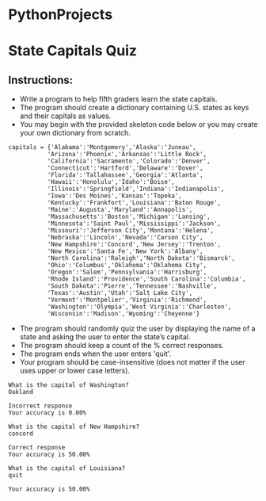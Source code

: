 # PythonProjects
# State Capitals Quiz

## Instructions: 
- Write a program to help fifth graders learn the state capitals.  
- The program should create a dictionary containing U.S. states as keys and their capitals as values.  
- You may begin with the provided skeleton code below or you may create your own dictionary from scratch.  
```
capitals = {'Alabama':'Montgomery','Alaska':'Juneau',
           'Arizona':'Phoenix','Arkansas':'Little Rock',
           'California':'Sacramento','Colorado':'Denver',
           'Connecticut':'Hartford','Delaware':'Dover',
           'Florida':'Tallahassee','Georgia':'Atlanta',
           'Hawaii':'Honolulu','Idaho':'Boise',
           'Illinois':'Springfield','Indiana':'Indianapolis',
           'Iowa':'Des Moines','Kansas':'Topeka',
           'Kentucky':'Frankfort','Louisiana':'Baton Rouge',
           'Maine':'Augusta','Maryland':'Annapolis',
           'Massachusetts':'Boston','Michigan':'Lansing',
           'Minnesota':'Saint Paul','Mississippi':'Jackson',
           'Missouri':'Jefferson City','Montana':'Helena',
           'Nebraska':'Lincoln','Nevada':'Carson City',
           'New Hampshire':'Concord','New Jersey':'Trenton',
           'New Mexico':'Santa Fe','New York':'Albany',
           'North Carolina':'Raleigh','North Dakota':'Bismarck',
           'Ohio':'Columbus','Oklahoma':'Oklahoma City',
           'Oregon':'Salem','Pennsylvania':'Harrisburg',
           'Rhode Island':'Providence','South Carolina':'Columbia',
           'South Dakota':'Pierre','Tennessee':'Nashville',
           'Texas':'Austin','Utah':'Salt Lake City',
           'Vermont':'Montpelier','Virginia':'Richmond',
           'Washington':'Olympia','West Virginia':'Charleston',
           'Wisconsin':'Madison','Wyoming':'Cheyenne'}
```
- The program should randomly quiz the user by displaying the name of a state and asking the user to enter the state’s capital.  
- The program should keep a count of the % correct responses.  
- The program ends when the user enters 'quit'.  
- Your program should be case-insensitive (does not matter if the user uses upper or lower case letters).


```
What is the capital of Washington? 
Oakland

Incorrect response
Your accuracy is 0.00%

What is the capital of New Hampshire? 
concord

Correct response
Your accuracy is 50.00%

What is the capital of Louisiana? 
quit

Your accuracy is 50.00%
```

